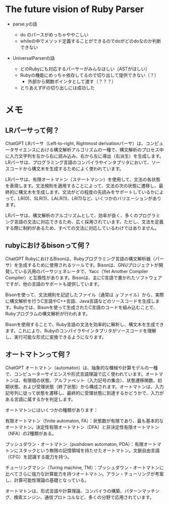 # The future vision of Ruby Parser

- parse.yの話
  - do のパースがめっちゃややこしい
  - whileの中でメソッド定義することができるのでdoがどのdoなのか判断できない

- UniversalParserの話
  - どのRubyにも対応するパーサーがみんなほしい（ASTがほしい）
  - Rubyの機能にめっちゃ依存してるので切り出して提供できない（？）
    - 外部から関数ポインタとして渡す（？？？）
  - とりあえずIFの切り出しには成功した

# メモ

## LRパーサって何？

ChatGPT
LRパーサ（Left-to-right, Rightmost derivationパーサ）は、コンピュータサイエンスにおける構文解析アルゴリズムの一種で、構文解析のプロセス中に入力文字列を左から右に読み込み、右から左に導出（右派生）を生成します。LRパーサは、プログラミング言語のコンパイラやインタプリタにおいて、ソースコードから構文木を生成するためによく使われています。

LRパーサは、有限オートマトン（ステートマシン）を使用して、文法の各状態を表現します。文法規則を適用することによって、文法の次の状態に遷移し、最終的に構文木を生成します。文法がどの程度の先読みをサポートしているかによって、LR(0)、SLR(1)、LALR(1)、LR(1)など、いくつかのバリエーションがあります。

LRパーサは、構文解析のアルゴリズムとして、効率が良く、多くのプログラミング言語の文法に対応できるため、広く採用されています。ただし、文法を定義する際に制約があるため、すべての文法に対応しているわけではありません。

## rubyにおけるbisonって何？

ChatGPT
RubyにおけるBisonは、Rubyプログラミング言語の構文解析器（パーサ）を生成するために使用されるツールです。Bisonは、GNUプロジェクトが開発している汎用のパーサジェネレータで、Yacc（Yet Another Compiler Compiler）と互換性があります。Bisonは、主にC言語で書かれたソフトウェアですが、他の言語のサポートも提供しています。

Bisonを使って、文法規則を記述したファイル（通常は .y ファイル）から、実際に構文解析を行うC言語やC++言語、Java言語などのソースコードを生成します。Rubyでは、Bisonを使って生成されたC言語のコードを組み込むことで、Rubyプログラムの構文解析が行われます。

Bisonを使用することで、Ruby言語の文法を効率的に解析し、構文木を生成できます。これにより、Rubyのコンパイラやインタプリタがソースコードを理解し、実行可能な形式に変換できるようになります。

## オートマトンって何？

ChatGPT
オートマトン（automaton）は、抽象的な機械や計算モデルの一種で、コンピューターサイエンスや形式言語理論で広く使われています。オートマトンは、有限個の状態、アルファベット（入力記号の集合）、状態遷移関数、初期状態、および受理状態（終了状態）から構成されます。オートマトンは、入力記号列に従って状態を遷移し、最終的に受理状態に到達するかどうかで、入力がある言語に属するかを判定します。

オートマトンにはいくつかの種類があります：

有限オートマトン（finite automaton, FA）：状態数が有限であり、最も基本的なオートマトン。決定性有限オートマトン（DFA）と非決定性有限オートマトン（NFA）の2種類がある。

プッシュダウン・オートマトン（pushdown automaton, PDA）：有限オートマトンにスタックという無限の記憶領域を持たせたオートマトン。文脈自由言語（CFG）を認識する能力を持つ。

チューリングマシン（Turing machine, TM）：プッシュダウン・オートマトンに比べてさらに強力な計算能力を持つオートマトン。アラン・チューリングが考案し、計算可能性理論の基礎となっている。

オートマトンは、形式言語や計算理論、コンパイラの構築、パターンマッチング、検索エンジン、通信プロトコルなど、多くの分野で応用されています。
